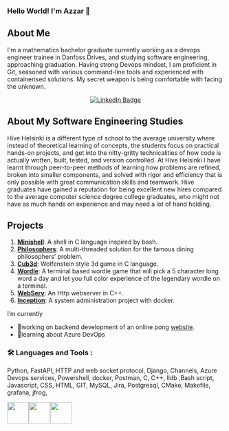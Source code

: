 ### Hello World! I'm Azzar 👋

## About Me
I'm a mathematics
bachelor graduate
currently working as a
devops engineer trainee in
Danfoss Drives, and
studying software
engineering, approaching
graduation. Having strong
Devops mindset, I am
proficient in Git, seasoned
with various command-line
tools and experienced with
containerised solutions. My
secret weapon is being
comfortable with facing
the unknown.

<div id="badges" align="center">
  <a href="https://www.linkedin.com/in/azzar-sarikhani-07a912117">
    <img src="https://img.shields.io/badge/LinkedIn-blue?style=for-the-badge&logo=linkedin&logoColor=white" alt="LinkedIn Badge"/>
  </a>
</div>

## About My Software Engineering Studies
Hive Helsinki is a different type of school to the average university where instead of theoretical learning of concepts, the students focus on practical hands-on projects, and get into the nitty-gritty technicalities of how code is actually written, built, tested, and version controlled. At Hive Helsinki I have learnt through peer-to-peer methods of learning how problems are refined, broken into smaller components, and solved with rigor and efficiency that is only possible with great communication skills and teamwork. Hive graduates have gained a reputation for being excellent new hires compared to the average computer science degree college graduates, who might not have as much hands on experience and may need a lot of hand holding.

## Projects

1. [**Minishell**](https://github.com/azarSarikhani/minishell): A shell in C language inspired by bash.
2. [**Philosophers**](https://github.com/azarSarikhani/Philosophers): A multi-threaded solution for the famous dining philosophers’ problem.
3. [**Cub3d**](https://github.com/azarSarikhani/cub3d): Wolfenstein style 3d game in C language.
4. [**Wordle**](https://github.com/azarSarikhani/42-wordle): A terminal based wordle game that will pick a 5 character long word a day and let you full color experience of the legendary wordle on a terminal.
5. [**WebServ**](https://github.com/jboucher154/WebServ): An Http webserver in C++.
6. [**Inception**](https://github.com/azarSarikhani/Inception): A system administration project with docker.


 I’m currently
- 🔭working on backend development of an online pong [website](https://github.com/dorianjagusch/ft_transcendence).
- 🌱learning about Azure DevOps 

### :hammer_and_wrench: Languages and Tools :
Python, FastAPI, HTTP and
web socket protocol,
Django, Channels, Azure
Devops services,
Powershell, docker,
Postman, C, C++, lldb ,Bash
script, Javascript, CSS,
HTML, GIT, MySQL, Jira,
Postgresql, CMake,
Makefile, grafana, jfrog, 

<img height=50 src="https://cdn.jsdelivr.net/gh/devicons/devicon/icons/c/c-original.svg"/><img height=50 src="https://cdn.jsdelivr.net/gh/devicons/devicon/icons/cplusplus/cplusplus-original.svg"/><img height=50 src="https://skillicons.dev/icons?i=cmake,grafana,azure,docker,bash,powershell,linux,git,django,python,fastapi,postman,js,html,css"/><img height=50/>

<!---
![Your GitHub Stats](https://github-readme-stats.vercel.app/api?username=azarSarikhani&show_icons=true&count_private=true&hide=prs&theme=radical)
-->
